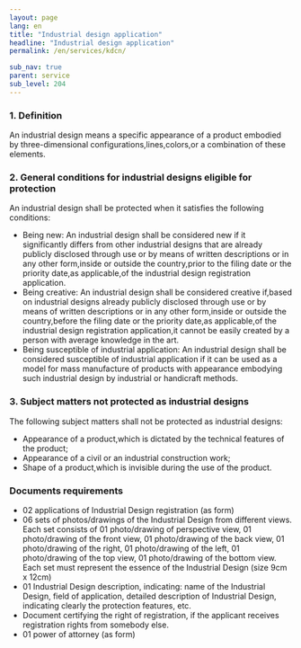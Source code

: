 ```yaml
---
layout: page
lang: en
title: "Industrial design application"
headline: "Industrial design application"
permalink: /en/services/kdcn/

sub_nav: true
parent: service
sub_level: 204
---
```


### 1. Definition
An industrial design means a specific appearance of a  product embodied by three-dimensional configurations,lines,colors,or a combination of these elements.
 
### 2. General conditions for industrial designs eligible for protection

 An industrial design shall be protected when it satisfies the following conditions:
-  Being new: An industrial design shall be considered new if it significantly differs from other industrial designs that are already publicly disclosed through use or by means of written descriptions or in any other form,inside or outside the country,prior to the filing date or the priority date,as applicable,of the industrial design registration application.
- Being creative: An industrial design shall be considered creative if,based on industrial designs already publicly disclosed through use or by means of written descriptions or in any other form,inside or outside the country,before the filing date or the priority date,as applicable,of the industrial design registration application,it cannot be easily created by a person with average knowledge in the art.
- Being susceptible of industrial application: An industrial design shall be considered susceptible of industrial application if it can be used as a model for mass manufacture of products with appearance embodying such industrial design by industrial or handicraft methods.

### 3. Subject matters not protected as industrial designs
The following subject matters shall not be protected as industrial designs:
- Appearance of a product,which is dictated by the technical features of the product;
- Appearance of a civil or an industrial construction work;
- Shape of a product,which is invisible during the use of the product.

### Documents requirements
- 02 applications of Industrial Design registration (as form)
- 06 sets of photos/drawings of the Industrial Design from different views. Each set consists of 01 photo/drawing of perspective view, 01 photo/drawing of the front view, 01 photo/drawing of the back view, 01 photo/drawing of the right, 01 photo/drawing of the left, 01 photo/drawing of the top view, 01 photo/drawing of the bottom view. Each set must represent the essence of the Industrial Design (size 9cm x 12cm)
- 01 Industrial Design description, indicating: name of the Industrial Design, field of application, detailed description of Industrial Design, indicating clearly the protection features, etc.
- Document certifying the right of registration, if the applicant receives registration rights from somebody else.
- 01 power of attorney (as form)